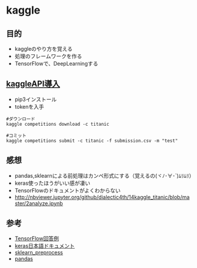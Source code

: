 # kaggle 
## 目的
- kaggleのやり方を覚える
- 処理のフレームワークを作る
- TensorFlowで、DeepLearningする

## [kaggleAPI導入](http://www.currypurin.com/entry/2018/kaggle-api)
- pip3インストール
- tokenを入手
  
```
#ダウンロード
kaggle competitions download -c titanic

#コミット
kaggle competitions submit -c titanic -f submission.csv -m "test"
```



## 感想
- pandas,sklearnによる前処理はカンペ形式にする（覚えるの(ヾﾉ･∀･`)ﾑﾘﾑﾘ）
- keras使ったほうがいい感が凄い
- TensorFlowのドキュメントがよくわからない
- http://nbviewer.jupyter.org/github/dialectic4th/14kaggle_titanic/blob/master/2analyze.ipynb

## 参考
- [TensorFlow回答例](https://www.kaggle.com/linxinzhe/tensorflow-deep-learning-to-solve-titanic)
- [keras日本語ドキュメント](https://keras.io/ja/)
- [sklearn_preprocess](http://own-search-and-study.xyz/2016/11/23/sklearn%E3%81%AEpreprocessing%E3%81%AE%E5%85%A8%E3%83%A1%E3%82%BD%E3%83%83%E3%83%89%E3%82%92%E8%A7%A3%E8%AA%AC/)
- [pandas](https://qiita.com/tanemaki/items/2ed05e258ef4c9e6caac#各種統計量)
